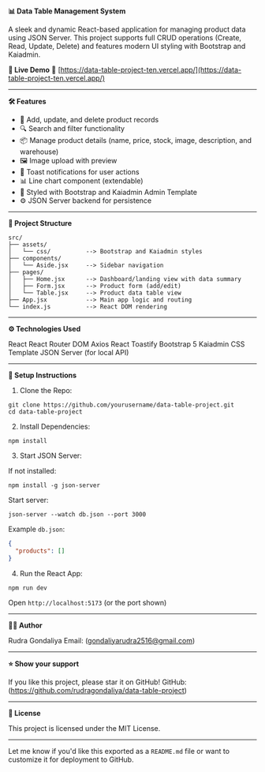 
**📊 Data Table Management System**

A sleek and dynamic React-based application for managing product data using JSON Server. This project supports full CRUD operations (Create, Read, Update, Delete) and features modern UI styling with Bootstrap and Kaiadmin.

**🚀 Live Demo**
🔗 [https://data-table-project-ten.vercel.app/](https://data-table-project-ten.vercel.app/)

---

**🛠 Features**

* 📝 Add, update, and delete product records
* 🔍 Search and filter functionality
* 📦 Manage product details (name, price, stock, image, description, and warehouse)
* 🖼 Image upload with preview
* 💬 Toast notifications for user actions
* 📊 Line chart component (extendable)
* 🎨 Styled with Bootstrap and Kaiadmin Admin Template
* ⚙ JSON Server backend for persistence

---

**📂 Project Structure**

```
src/
├── assets/
│   └── css/          --> Bootstrap and Kaiadmin styles
├── components/
│   └── Aside.jsx     --> Sidebar navigation
├── pages/
│   ├── Home.jsx      --> Dashboard/landing view with data summary
│   ├── Form.jsx      --> Product form (add/edit)
│   └── Table.jsx     --> Product data table view
├── App.jsx           --> Main app logic and routing
└── index.js          --> React DOM rendering
```

---

**⚙ Technologies Used**

React
React Router DOM
Axios
React Toastify
Bootstrap 5
Kaiadmin CSS Template
JSON Server (for local API)

---

**🧪 Setup Instructions**

1. Clone the Repo:

```
git clone https://github.com/yourusername/data-table-project.git
cd data-table-project
```

2. Install Dependencies:

```
npm install
```

3. Start JSON Server:

If not installed:

```
npm install -g json-server
```

Start server:

```
json-server --watch db.json --port 3000
```

Example `db.json`:

```json
{
  "products": []
}
```

4. Run the React App:

```
npm run dev
```

Open `http://localhost:5173` (or the port shown)

---

**🧑‍💻 Author**

Rudra Gondaliya
Email: (gondaliyarudra2516@gmail.com)

---

**⭐️ Show your support**

If you like this project, please star it on GitHub!
GitHub: (https://github.com/rudragondaliya/data-table-project)

---

**📃 License**

This project is licensed under the MIT License.

---

Let me know if you'd like this exported as a `README.md` file or want to customize it for deployment to GitHub.
